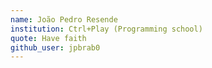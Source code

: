 ```yaml
---
name: João Pedro Resende
institution: Ctrl+Play (Programming school)
quote: Have faith
github_user: jpbrab0
---
```

